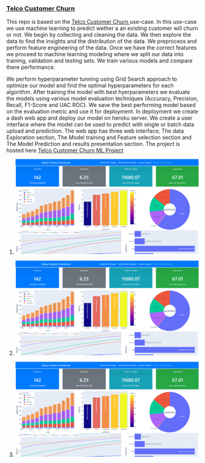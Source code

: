 ### <a href="https://qaml.herokuapp.com/apps/telco_customer_churn" target="blank">Telco Customer Churn</a>
This repo is based on the <a href="https://qaml.herokuapp.com/apps/telco_customer_churn" target="blank">Telco Customer Churn </a>use-case. In this use-case we use machine learning to predict wether a an existing customer will churn or not.
We begin by collecting and cleaning the data. We then explore the data to find the insights and the distribution of the data. We preprocess and perform feature engineering of the data.
Once we have the correct features we proceed to machine learning modeling where we split our data into training, validation and testing sets. We train various models and compare there performance. <br>

We perform hyperparameter tunning using Grid Search approach to optimize our model and find the optimal hyperparameters for each algorithm. After training the model with best hyerparameters we evaluate the models 
using various model evaluation techniques (Accuracy, Precision, Recall, F1-Score and UAC ROC). We save the best performing model based on the evaluation metric and use it for deployment.
In deployment we create a dash web app and deploy our model on heroku server. We create a user interface where the model can be used to predict with single or batch data upload and prediction.
The web app has three web interface; The data Exploration section, The Model training and Feature selection section and The Model Prediction and results presentation section.
The project is hosted here <a href="https://qaml.herokuapp.com/apps/telco_customer_churn" target="blank">Telco Customer Churn ML Project</a>
1. ![Telco Customer Churn Data Exploration](https://github.com/SammyOngaya/Deploying-Analytics-ML-Apps/blob/master/dash/assets/world-gdp-analysis-app.PNG)

2. ![Telco Customer Churn Modeling](https://github.com/SammyOngaya/Deploying-Analytics-ML-Apps/blob/master/dash/assets/world-gdp-analysis-app.PNG)


3. ![Telco Customer Churn Model Prediction and Results Presentation](https://github.com/SammyOngaya/Deploying-Analytics-ML-Apps/blob/master/dash/assets/world-gdp-analysis-app.PNG)
